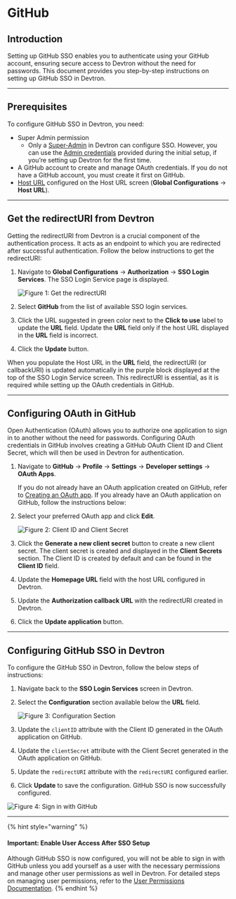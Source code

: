 # GitHub

## Introduction

Setting up GitHub SSO enables you to authenticate using your GitHub account, ensuring secure access to Devtron without the need for passwords. This document provides you step-by-step instructions on setting up GitHub SSO in Devtron.

***

## Prerequisites

To configure GitHub SSO in Devtron, you need:

* Super Admin permission
  * Only a [Super-Admin](../user-access.md) in Devtron can configure SSO. However, you can use the [Admin credentials](../../../../setup/install/devtron-oss.md#step-4-log-in-to-devtron) provided during the initial setup, if you’re setting up Devtron for the first time.
* A GitHub account to create and manage OAuth credentials. If you do not have a GitHub account, you must create it first on GitHub.
* [Host URL](../../host-url.md) configured on the Host URL screen (**Global Configurations** → **Host URL**).

***

## Get the redirectURI from Devtron

Getting the redirectURI from Devtron is a crucial component of the authentication process. It acts as an endpoint to which you are redirected after successful authentication. Follow the below instructions to get the redirectURI:

1.  Navigate to **Global Configurations** → **Authorization** → **SSO Login Services**. The SSO Login Service page is displayed.

    ![Figure 1: Get the redirectURI](https://devtron-public-asset.s3.us-east-2.amazonaws.com/images/global-configurations/sso-login-service/github/sso-login-services-2.jpg)
2. Select **GitHub** from the list of available SSO login services.
3. Click the URL suggested in green color next to the **Click to use** label to update the **URL** field. Update the **URL** field only if the host URL displayed in the **URL** field is incorrect.
4. Click the **Update** button.

When you populate the Host URL in the **URL** field, the redirectURI (or callbackURI) is updated automatically in the purple block displayed at the top of the SSO Login Service screen. This redirectURI is essential, as it is required while setting up the OAuth credentials in GitHub.

***

## Configuring OAuth in GitHub

Open Authentication (OAuth) allows you to authorize one application to sign in to another without the need for passwords. Configuring OAuth credentials in GitHub involves creating a GitHub OAuth Client ID and Client Secret, which will then be used in Devtron for authentication.

1.  Navigate to **GitHub** → **Profile** → **Settings** → **Developer settings** → **OAuth Apps**.

    If you do not already have an OAuth application created on GitHub, refer to [Creating an OAuth app](https://docs.github.com/en/apps/oauth-apps/building-oauth-apps/creating-an-oauth-app). If you already have an OAuth application on GitHub, follow the instructions below:
2.  Select your preferred OAuth app and click **Edit**.

    ![Figure 2: Client ID and Client Secret](https://devtron-public-asset.s3.us-east-2.amazonaws.com/images/global-configurations/sso-login-service/github/oauth-application.jpg)
3. Click the **Generate a new client secret** button to create a new client secret. The client secret is created and displayed in the **Client Secrets** section. The Client ID is created by default and can be found in the **Client ID** field.
4. Update the **Homepage URL** field with the host URL configured in Devtron.
5. Update the **Authorization callback URL** with the redirectURI created in Devtron.
6. Click the **Update application** button.

***

## Configuring GitHub SSO in Devtron

To configure the GitHub SSO in Devtron, follow the below steps of instructions:

1. Navigate back to the **SSO Login Services** screen in Devtron.
2.  Select the **Configuration** section available below the **URL** field.

    ![Figure 3: Configuration Section](https://devtron-public-asset.s3.us-east-2.amazonaws.com/images/global-configurations/sso-login-service/github/configuration-section-2.jpg)
3. Update the `clientID` attribute with the Client ID generated in the OAuth application on GitHub.
4. Update the `clientSecret` attribute with the Client Secret generated in the OAuth application on GitHub.
5. Update the `redirectURI` attribute with the `redirectURI` configured earlier.
6. Click **Update** to save the configuration. GitHub SSO is now successfully configured.

![Figure 4: Sign in with GitHub](https://devtron-public-asset.s3.us-east-2.amazonaws.com/images/global-configurations/sso-login-service/github/github-sso-final.gif)

***

{% hint style="warning" %}
#### Important: Enable User Access After SSO Setup

Although GitHub SSO is now configured, you will not be able to sign in with GitHub unless you add yourself as a user with the necessary permissions and manage other user permissions as well in Devtron. For detailed steps on managing user permissions, refer to the [User Permissions Documentation](../user-access.md).
{% endhint %}
